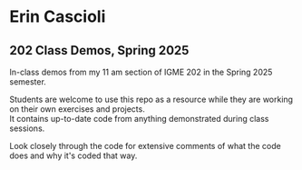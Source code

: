 # Erin Cascioli
## 202 Class Demos, Spring 2025
In-class demos from my 11 am section of IGME 202 in the Spring 2025 semester.

Students are welcome to use this repo as a resource while they are working on their own exercises and projects.  
It contains up-to-date code from anything demonstrated during class sessions. 

Look closely through the code for extensive comments of what the code does and why it's coded that way. 
